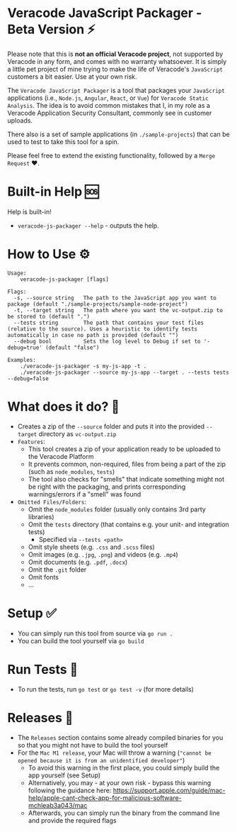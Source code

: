 # Veracode JavaScript Packager - Beta Version ⚡

Please note that this is **not an official Veracode project**, not supported by Veracode in any form, and comes with no warranty whatsoever. It is simply a little pet project of mine trying to make the life of Veracode's `JavaScript` customers a bit easier. Use at your own risk.

The `Veracode JavaScript Packager` is a tool that packages your `JavaScript` applications (i.e., `Node.js`, `Angular`, `React`, or `Vue`) for `Veracode Static Analysis`. The idea is to avoid common mistakes that I, in my role as a Veracode Application Security Consultant, commonly see in customer uploads.

There also is a set of sample applications (in `./sample-projects`) that can be used to test to take this tool for a spin.

Please feel free to extend the existing functionality, followed by a `Merge Request` ❤️.

# Built-in Help 🆘

Help is built-in!

- `veracode-js-packager --help` - outputs the help.

# How to Use ⚙

```text
Usage:
    veracode-js-packager [flags]

Flags:
  -s, --source string   The path to the JavaScript app you want to package (default "./sample-projects/sample-node-project")
  -t, --target string   The path where you want the vc-output.zip to be stored to (default ".")
  --tests string        The path that contains your test files (relative to the source). Uses a heuristic to identify tests automatically in case no path is provided (default "")
  --debug bool          Sets the log level to Debug if set to '-debug=true' (default "false")

Examples:
    ./veracode-js-packager -s my-js-app -t . 
    ./veracode-js-packager --source my-js-app --target . --tests tests --debug=false
```

# What does it do? 🔎 

- Creates a zip of the `--source` folder and puts it into the provided `--target` directory as `vc-output.zip`
- `Features`: 
    - This tool creates a zip of your application ready to be uploaded to the Veracode Platform
    - It prevents common, non-required, files from being a part of the zip (such as `node_modules`, `tests`)
    - The tool also checks for "smells" that indicate something might not be right with the packaging, and prints corresponding warnings/errors if a "smell" was found
- `Omitted Files/Folders`:
    - Omit the `node_modules` folder (usually only contains 3rd party libraries)
    - Omit the `tests` directory (that contains e.g. your unit- and integration tests)
        - Specified via `--tests <path>`
    - Omit style sheets (e.g. `.css` and `.scss` files)
    - Omit images (e.g. `.jpg`, `.png`) and videos (e.g. `.mp4`)
    - Omit documents (e.g. `.pdf`, `.docx`)
    - Omit the `.git` folder
    - Omit fonts
    - ...

# Setup ✅

- You can simply run this tool from source via `go run .` 
- You can build the tool yourself via `go build`

# Run Tests 🧪

- To run the tests, run `go test` or `go test -v` (for more details)

# Releases 🔑 

- The `Releases` section contains some already compiled binaries for you so that you might not have to build the tool yourself
- For the `Mac M1 release`, your Mac will throw a warning (`"cannot be opened because it is from an unidentified developer"`)
    - To avoid this warning in the first place, you could simply build the app yourself (see Setup)
    - Alternatively, you may - at your own risk - bypass this warning following the guidance here: https://support.apple.com/guide/mac-help/apple-cant-check-app-for-malicious-software-mchleab3a043/mac
    - Afterwards, you can simply run the binary from the command line and provide the required flags

